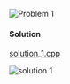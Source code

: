 ![Problem 1](https://github.com/cpp-rakesh/DiscreteMathematicsAndItsApplications/blob/master/Chapter_8_Advanced_Counting_Techniques/8.3_Divide_and_Conquer_Algorithms_and_Recurrence_Relations/Exercises/repo/problem_1.jpg)

#### Solution
[solution_1.cpp](https://github.com/cpp-rakesh/DiscreteMathematicsAndItsApplications/blob/master/Chapter_8_Advanced_Counting_Techniques/8.3_Divide_and_Conquer_Algorithms_and_Recurrence_Relations/Exercises/repo/solution_1.cpp)

![solution 1](https://github.com/cpp-rakesh/DiscreteMathematicsAndItsApplications/blob/master/Chapter_8_Advanced_Counting_Techniques/8.3_Divide_and_Conquer_Algorithms_and_Recurrence_Relations/Exercises/repo/solution_1.jpg)
